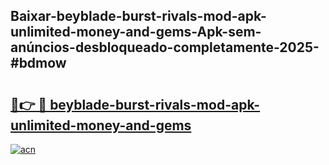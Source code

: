 ## Baixar-beyblade-burst-rivals-mod-apk-unlimited-money-and-gems-Apk-sem-anúncios-desbloqueado-completamente-2025-#bdmow

# <h2><a href="https://ainizakaria.my?title=beyblade-burst-rivals-mod-apk-unlimited-money-and-gems&ref=20M">🔗👉 🔴 beyblade-burst-rivals-mod-apk-unlimited-money-and-gems</a></h2>

[![acn](https://github.com/user-attachments/assets/0f9c940e-d8b0-45ae-aac7-cd30a18b3e1c)](https://ainizakaria.my?title=beyblade-burst-rivals-mod-apk-unlimited-money-and-gems&ref=20M)

